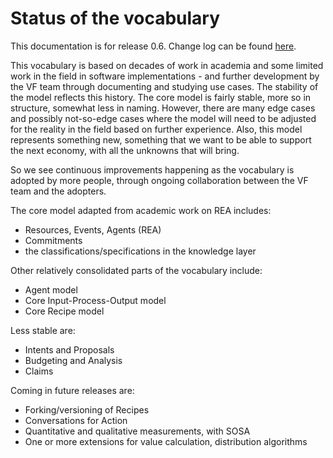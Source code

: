 # Status of the vocabulary

This documentation is for release 0.6. Change log can be found [here](https://lab.allmende.io/valueflows/valueflows/-/blob/master/CHANGELOG.md).

This vocabulary is based on decades of work in academia and some limited work in the field in software implementations - and further development by the VF team through documenting and studying use cases.  The stability of the model reflects this history.  The core model is fairly stable, more so in structure, somewhat less in naming.  However, there are many edge cases and possibly not-so-edge cases where the model will need to be adjusted for the reality in the field based on further experience. Also, this model represents something new, something that we want to be able to support the next economy, with all the unknowns that will bring. 

So we see continuous improvements happening as the vocabulary is adopted by more people, through ongoing collaboration between the VF team and the adopters.

The core model adapted from academic work on REA includes:

* Resources, Events, Agents (REA)
* Commitments
* the classifications/specifications in the knowledge layer

Other relatively consolidated parts of the vocabulary include: 

* Agent model
* Core Input-Process-Output model
* Core Recipe model

Less stable are: 

* Intents and Proposals
* Budgeting and Analysis
* Claims

Coming in future releases are:

* Forking/versioning of Recipes
* Conversations for Action
* Quantitative and qualitative measurements, with SOSA
* One or more extensions for value calculation, distribution algorithms
